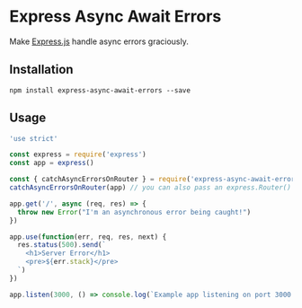 # Express Async Await Errors

Make [Express.js](https://expressjs.com/) handle async errors graciously.

## Installation

`npm install express-async-await-errors --save`

## Usage

```js
'use strict'

const express = require('express')
const app = express()

const { catchAsyncErrorsOnRouter } = require('express-async-await-errors')
catchAsyncErrorsOnRouter(app) // you can also pass an express.Router() instead of the app

app.get('/', async (req, res) => {
  throw new Error("I'm an asynchronous error being caught!")
})

app.use(function(err, req, res, next) {
  res.status(500).send(`
    <h1>Server Error</h1>
    <pre>${err.stack}</pre>
  `)
})

app.listen(3000, () => console.log(`Example app listening on port 3000!`))
```
